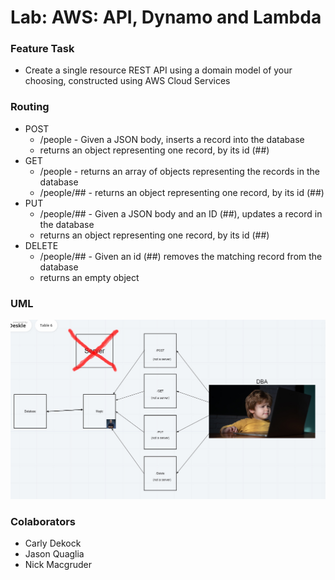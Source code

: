 # Lab: AWS: API, Dynamo and Lambda

### Feature Task

* Create a single resource REST API using a domain model of your choosing, constructed using AWS Cloud Services

### Routing

* POST
  * /people - Given a JSON body, inserts a record into the database
  * returns an object representing one record, by its id (##)
* GET
  * /people - returns an array of objects representing the records in the database
  * /people/## - returns an object representing one record, by its id (##)
* PUT
  * /people/## - Given a JSON body and an ID (##), updates a record in the database
  * returns an object representing one record, by its id (##)
* DELETE
  * /people/## - Given an id (##) removes the matching record from the database
  * returns an empty object

### UML
![image](/assets/uml.jpg)

### Colaborators
* Carly Dekock
* Jason Quaglia
* Nick Macgruder